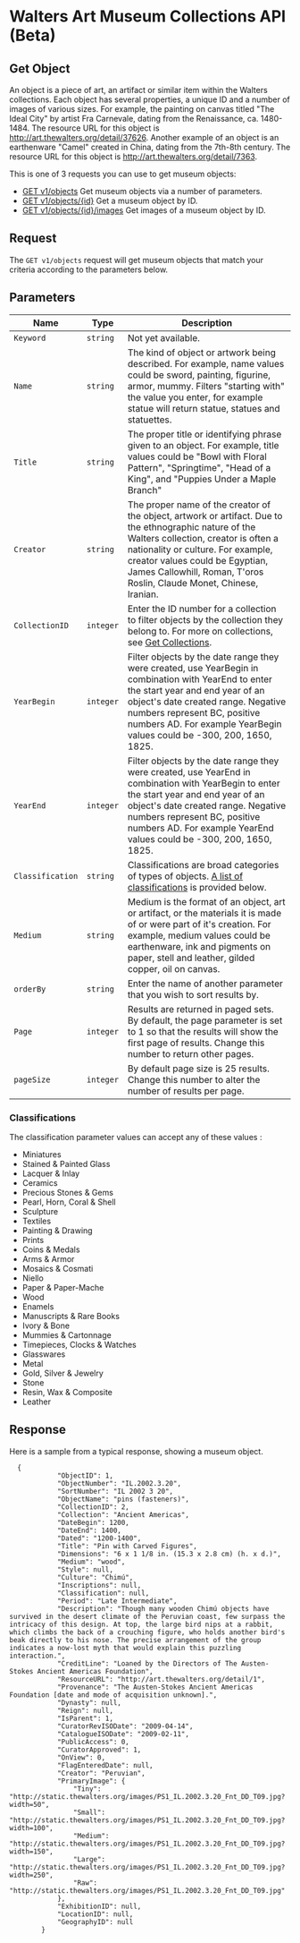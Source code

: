 Walters Art Museum Collections API (Beta)
===========


## Get Object

An object is a piece of art, an artifact or similar item within the Walters collections. Each object has several properties, a unique ID and a number of images of various sizes. For example, the painting on canvas titled "The Ideal City" by artist Fra Carnevale, dating from the Renaissance, ca. 1480-1484. The resource URL for this object is http://art.thewalters.org/detail/37626. Another example of an object is an earthenware "Camel" created in China, dating from the 7th-8th century. The resource URL for this object is http://art.thewalters.org/detail/7363.

This is one of 3 requests you can use to get museum objects:
- [GET v1/objects](https://github.com/WaltersArtMuseum/walters-api/blob/master/objects-get.md) Get museum objects via a number of parameters.
- [GET v1/objects/{id}](https://github.com/WaltersArtMuseum/walters-api/blob/master/objects-id.md) Get a museum object by ID.
- [GET v1/objects/{id}/images](https://github.com/WaltersArtMuseum/walters-api/blob/master/object-image-id.md) Get images of a museum object by ID.


## Request

The `GET v1/objects` request will get museum objects that match your criteria according to the parameters below. 

 
## Parameters

Name | Type | Description
-----|------|--------------
`Keyword`|`string` | Not yet available.
`Name`|`string` | The kind of object or artwork being described. For example, name values could be sword, painting, figurine, armor, mummy.  Filters "starting with" the value you enter, for example statue will return statue, statues and statuettes.
`Title`|`string` | The proper title or identifying phrase given to an object. For example, title values could be "Bowl with Floral Pattern", "Springtime", "Head of a King", and "Puppies Under a Maple Branch"
`Creator`|`string` | The proper name of the creator of the object, artwork or artifact. Due to the ethnographic nature of the Walters collection, creator is often a nationality or culture. For example, creator values could be Egyptian, James Callowhill, Roman, T'oros Roslin, Claude Monet, Chinese, Iranian. 
`CollectionID`|`integer` | Enter the ID number for a collection to filter objects by the collection they belong to. For more on collections, see [Get Collections](https://github.com/WaltersArtMuseum/walters-api/blob/master/collections.md). 
`YearBegin`|`integer` | Filter objects by the date range they were created, use YearBegin in combination with YearEnd to enter the start year and end year of an object's date created range. Negative numbers represent BC, positive numbers AD. For example YearBegin values could be -300, 200, 1650, 1825.
`YearEnd`|`integer` | Filter objects by the date range they were created, use YearEnd in combination with YearBegin to enter the start year and end year of an object's date created range. Negative numbers represent BC, positive numbers AD. For example YearEnd values could be -300, 200, 1650, 1825.
`Classification`|`string` | Classifications are broad categories of types of objects. [A list of classifications](#classifications) is provided below.
`Medium`|`string` | Medium is the format of an object, art or artifact, or the materials it is made of or were part of it's creation. For example, medium values could be earthenware, ink and pigments on paper, stell and leather, gilded copper, oil on canvas.
`orderBy`|`string` | Enter the name of another parameter that you wish to sort results by.
`Page`|`integer` | Results are returned in paged sets. By default, the page parameter is set to 1 so that the results will show the first page of results. Change this number to return other pages. 
`pageSize`|`integer` | By default page size is 25 results. Change this number to alter the number of results per page.


### Classifications
The classification parameter values can accept any of these values :

- Miniatures
- Stained & Painted Glass
- Lacquer & Inlay
- Ceramics
- Precious Stones & Gems
- Pearl, Horn, Coral & Shell
- Sculpture
- Textiles
- Painting & Drawing
- Prints
- Coins & Medals
- Arms & Armor
- Mosaics & Cosmati
- Niello
- Paper & Paper-Mache
- Wood
- Enamels
- Manuscripts & Rare Books
- Ivory & Bone
- Mummies & Cartonnage
- Timepieces, Clocks & Watches
- Glasswares
- Metal
- Gold, Silver & Jewelry
- Stone
- Resin, Wax & Composite
- Leather 


## Response

Here is a sample from a typical response, showing a museum object.

```
  {
            "ObjectID": 1,
            "ObjectNumber": "IL.2002.3.20",
            "SortNumber": "IL 2002 3 20",
            "ObjectName": "pins (fasteners)",
            "CollectionID": 2,
            "Collection": "Ancient Americas",
            "DateBegin": 1200,
            "DateEnd": 1400,
            "Dated": "1200-1400",
            "Title": "Pin with Carved Figures",
            "Dimensions": "6 x 1 1/8 in. (15.3 x 2.8 cm) (h. x d.)",
            "Medium": "wood",
            "Style": null,
            "Culture": "Chimú",
            "Inscriptions": null,
            "Classification": null,
            "Period": "Late Intermediate",
            "Description": "Though many wooden Chimú objects have survived in the desert climate of the Peruvian coast, few surpass the intricacy of this design. At top, the large bird nips at a rabbit, which climbs the back of a crouching figure, who holds another bird's beak directly to his nose. The precise arrangement of the group indicates a now-lost myth that would explain this puzzling interaction.",
            "CreditLine": "Loaned by the Directors of The Austen-Stokes Ancient Americas Foundation",
            "ResourceURL": "http://art.thewalters.org/detail/1",
            "Provenance": "The Austen-Stokes Ancient Americas Foundation [date and mode of acquisition unknown].",
            "Dynasty": null,
            "Reign": null,
            "IsParent": 1,
            "CuratorRevISODate": "2009-04-14",
            "CatalogueISODate": "2009-02-11",
            "PublicAccess": 0,
            "CuratorApproved": 1,
            "OnView": 0,
            "FlagEnteredDate": null,
            "Creator": "Peruvian",
            "PrimaryImage": {
                "Tiny": "http://static.thewalters.org/images/PS1_IL.2002.3.20_Fnt_DD_T09.jpg?width=50",
                "Small": "http://static.thewalters.org/images/PS1_IL.2002.3.20_Fnt_DD_T09.jpg?width=100",
                "Medium": "http://static.thewalters.org/images/PS1_IL.2002.3.20_Fnt_DD_T09.jpg?width=150",
                "Large": "http://static.thewalters.org/images/PS1_IL.2002.3.20_Fnt_DD_T09.jpg?width=250",
                "Raw": "http://static.thewalters.org/images/PS1_IL.2002.3.20_Fnt_DD_T09.jpg"
            },
            "ExhibitionID": null,
            "LocationID": null,
            "GeographyID": null
        }
```
